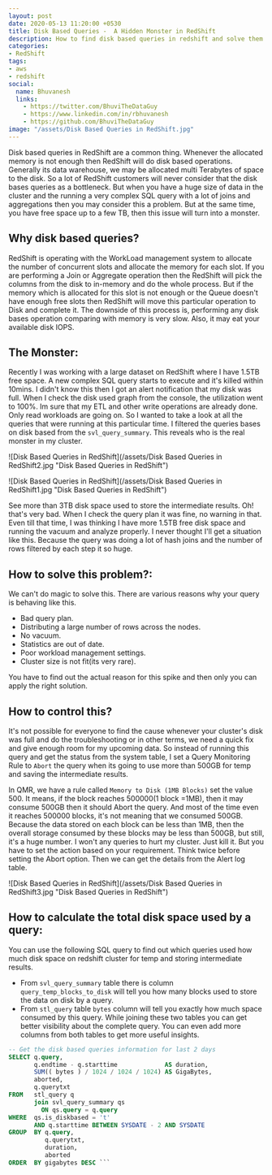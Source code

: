 ```yaml
---
layout: post
date: 2020-05-13 11:20:00 +0530
title: Disk Based Queries -  A Hidden Monster in RedShift
description: How to find disk based queries in redshift and solve them. Also how get how much space used by a query in RedShift with stl_query and svl_query_summary tables.
categories:
- RedShift
tags:
- aws
- redshift
social:
  name: Bhuvanesh
  links:
    - https://twitter.com/BhuviTheDataGuy
    - https://www.linkedin.com/in/rbhuvanesh
    - https://github.com/BhuviTheDataGuy
image: "/assets/Disk Based Queries in RedShift.jpg"
---
```

Disk based queries in RedShift are a common thing. Whenever the allocated memory is not enough then RedShift will do disk based operations. Generally its data warehouse, we may be allocated multi Terabytes of space to the disk. So a lot of RedShift customers will never consider that the disk bases queries as a bottleneck. But when you have a huge size of data in the cluster and the running a very complex SQL query with a lot of joins and aggregations then you may consider this a problem. But at the same time, you have free space up to a few TB, then this issue will turn into a monster. 

## Why disk based queries? 

RedShift is operating with the WorkLoad management system to allocate the number of concurrent slots and allocate the memory for each slot. If you are performing a Join or Aggregate operation then the RedShift will pick the columns from the disk to in-memory and do the whole process. But if the memory which is allocated for this slot is not enough or the Queue doesn't have enough free slots then RedShift will move this particular operation to Disk and complete it. The downside of this process is, performing any disk bases operation comparing with memory is very slow. Also, it may eat your available disk IOPS. 

## The Monster:

Recently I was working with a large dataset on RedShift where I have 1.5TB free space. A new complex SQL query starts to execute and it's killed within 10mins. I didn't know this then I got an alert notification that my disk was full. When I check the disk used graph from the console, the utilization went to 100%. Im sure that my ETL and other write operations are already done. Only read workloads are going on. So I wanted to take a look at all the queries that were running at this particular time. I filtered the queries bases on disk based from the `svl_query_summary`. This reveals who is the real monster in my cluster.

![Disk Based Queries in RedShift](/assets/Disk Based Queries in RedShift2.jpg "Disk Based Queries in RedShift")

![Disk Based Queries in RedShift](/assets/Disk Based Queries in RedShift1.jpg "Disk Based Queries in RedShift")

See more than 3TB disk space used to store the intermediate results. Oh! that's very bad. When I check the query plan it was fine, no warning in that. Even till that time, I was thinking I have more 1.5TB free disk space and running the vacuum and analyze properly. I never thought I'll get a situation like this. Because the query was doing a lot of hash joins and the number of rows filtered by each step it so huge. 

## How to solve this problem?: 

We can't do magic to solve this. There are various reasons why your query is behaving like this.

* Bad query plan.
* Distributing a large number of rows across the nodes.
* No vacuum.
* Statistics are out of date. 
* Poor workload management settings.
* Cluster size is not fit(its very rare).

You have to find out the actual reason for this spike and then only you can apply the right solution. 

## How to control this?

It's not possible for everyone to find the cause whenever your cluster's disk was full and do the troubleshooting or in other terms, we need a quick fix and give enough room for my upcoming data. So instead of running this query and get the status from the system table, I set a Query Monitoring Rule to `Abort` the query when its going to use more than 500GB for temp and saving the intermediate results. 

In QMR, we have a rule called `Memory to Disk (1MB Blocks)` set the value 500. It means, if the block reaches 500000(1 block =1MB), then it may consume 500GB then it should Abort the query. And most of the time even it reaches 500000 blocks, it's not meaning that we consumed 500GB. Because the data stored on each block can be less than 1MB, then the overall storage consumed by these blocks may be less than 500GB, but still, it's a huge number. I won't any queries to hurt my cluster. Just kill it. But you have to set the action based on your requirement. Think twice before setting the Abort option. Then we can get the details from the Alert log table. 

![Disk Based Queries in RedShift](/assets/Disk Based Queries in RedShift3.jpg "Disk Based Queries in RedShift")

## How to calculate the total disk space used by a query:

You can use the following SQL query to find out which queries used how much disk space on redshift cluster for temp and storing intermediate results.  

* From `svl_query_summary` table there is column `query_temp_blocks_to_disk` will tell you how many blocks used to store the data on disk by a query.
* From `stl_query` table `bytes` column will tell you exactly how much space consumed by this query. 
While joining these two tables you can get better visibility about the complete query. You can even add more columns from both tables to get more useful insights. 

```sql
-- Get the disk based queries information for last 2 days
SELECT q.query, 
       q.endtime - q.starttime             AS duration, 
       SUM(( bytes ) / 1024 / 1024 / 1024) AS GigaBytes, 
       aborted, 
       q.querytxt 
FROM   stl_query q 
       join svl_query_summary qs 
         ON qs.query = q.query 
WHERE  qs.is_diskbased = 't' 
       AND q.starttime BETWEEN SYSDATE - 2 AND SYSDATE 
GROUP  BY q.query, 
          q.querytxt, 
          duration, 
          aborted 
ORDER  BY gigabytes DESC ```
